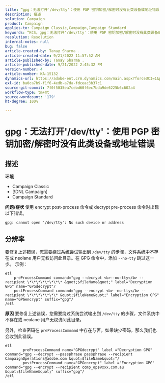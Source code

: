 ```yaml
---
title: “gpg：无法打开'/dev/tty'：使用 PGP 密钥加密/解密时没有此类设备或地址错误”
description: 描述
solution: Campaign
product: Campaign
applies-to: Campaign Classic,Campaign,Campaign Standard
keywords: “KCS，gpg：无法打开'/dev/tty'：使用 PGP 密钥加密/解密时没有此类设备或地址错误”
resolution: Resolution
internal-notes: null
bug: false
article-created-by: Tanay Sharma .
article-created-date: 9/21/2022 11:57:52 AM
article-published-by: Tanay Sharma .
article-published-date: 9/21/2022 2:45:32 PM
version-number: 4
article-number: KA-15132
dynamics-url: https://adobe-ent.crm.dynamics.com/main.aspx?forceUCI=1&pagetype=entityrecord&etn=knowledgearticle&id=16788499-a439-ed11-9db1-002248086735
exl-id: ba0ca7b9-f1f6-4edb-a7da-fdceac3b37c1
source-git-commit: 7f0f5035ea7cebd60f6ec7bda9de6225b6c602a4
workflow-type: tm+mt
source-wordcount: '179'
ht-degree: 100%

---
```


# gpg：无法打开&#39;/dev/tty&#39;：使用 PGP 密钥加密/解密时没有此类设备或地址错误

## 描述

<b>环境</b>
- Campaign Classic
- [!DNL Campaign]
- Campaign Standard



<b>问题/症状</b>
使用 encrypt post-process 命令或 decrypt pre-process 命令时出现以下错误。


```
gpg: cannot open '/dev/tty': No such device or address
```





## 分辨率


要修复上述错误，您需要绕过系统尝试输出到 `/dev/tty` 的步骤，文件系统中不存在或 neolane 用户无权访问此目录。在 GPG 命令中，添加 `--no-tty` 跳过这一步。 示例：


```
etl
    preProcessCommand command="gpg --decrypt <b>--no-tty</b> --recipient \*\*\*\*\*\*\*\* &quot;$fileName&quot;" label="Decryption GPG" name="GPGdecrypt"/
    postProcessCommand command="gpg --encrypt <b>--no-tty</b> --recipient \*\*\*\*\*\*\* &quot;$fileName&quot;" label="Encryption GPG" name="GPGencrypt" suffix="gpg"/
/etl
```

<b>原因</b>
要修复上述错误，您需要绕过系统尝试输出到 `/dev/tty` 的步骤，文件系统中不存在或 neolane 用户无权访问此目录。

另外，检查密码在 `preProcessCommand` 中存在与否。如果缺少密码，那么我们也会收到此错误。


```
etl
        preProcessCommand name="GPGdecrypt" label ="Decryption GPG" command="gpg --decrypt --passphrase passphrase --recipient CampaignOperations@adobe.com &quot;$fileName&quot;"/
        postProcessCommand name="GPGencrypt" label ="Encryption GPG" command="gpg --encrypt --recipient comp_ops@xxx.com.au &quot;$fileName&quot;" suffix="gpg"/
/etl
```
